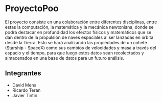 # ProyectoPoo
El proyecto consiste en una colaboración entre diferentes disciplinas, entre estas la computación, la matemática y la mecánica newtoniana, donde se podrá destacar en profundidad los efectos físicos y matemáticos que se dan dentro de la propulsión de naves espaciales al ser lanzadas en órbita desde la Tierra. Esto se hará analizando las propiedades de un cohete (Starship - SpaceX) como sus cambios de velocidades y masa a través del espacio y el tiempo, para que luego estos datos sean recolectados y almacenados en una base de datos para un futuro análisis.

## Integrantes
* David  Mena
* Ricardo Teran
* Javier Tintin

